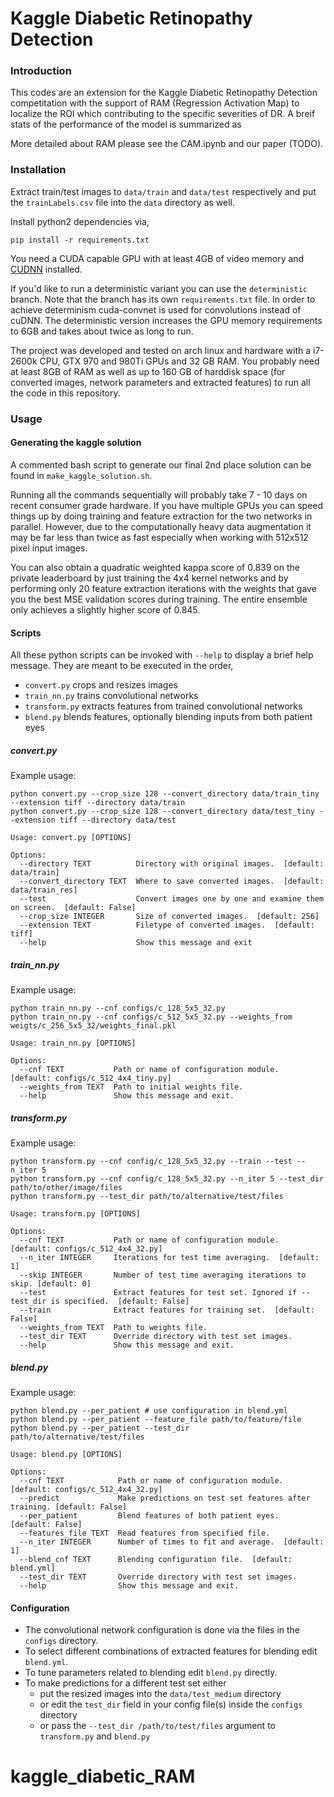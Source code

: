 # Kaggle Diabetic Retinopathy Detection
### Introduction
This codes are an extension for the Kaggle Diabetic Retinopathy Detection competitation with the support of RAM (Regression Activation Map) to localize the ROI which contributing to the specific severities of DR. A breif stats of the performance of the model is summarized as 

More detailed about RAM please see the CAM.ipynb and our paper (TODO).

### Installation

Extract train/test images to `data/train` and `data/test` respectively and
put the `trainLabels.csv` file into the `data` directory as well.

Install python2 dependencies via,
```
pip install -r requirements.txt
```
You need a CUDA capable GPU with at least 4GB of video memory and
[CUDNN](https://developer.nvidia.com/cudnn) installed.

If you'd like to run a deterministic variant you can use the `deterministic`
branch. Note that the branch has its own `requirements.txt` file.
In order to achieve determinism cuda-convnet is used for convolutions instead
of cuDNN. The deterministic version increases the GPU memory requirements
to 6GB and takes about twice as long to run.

The project was developed and tested on arch linux and hardware with a i7-2600k CPU,
GTX 970 and 980Ti GPUs and 32 GB RAM. You probably need at least 8GB of RAM as
well as up to 160 GB of harddisk space (for converted images, network
parameters and extracted features) to run all the code in this repository.

### Usage
#### Generating the kaggle solution
A commented bash script to generate our final 2nd place solution can be found
in `make_kaggle_solution.sh`.

Running all the commands sequentially will probably take 7 - 10 days on recent
consumer grade hardware. If you have multiple GPUs you can speed things up
by doing training and feature extraction for the two networks in parallel.
However, due to the computationally heavy data augmentation it may be far less than
twice as fast especially when working with 512x512 pixel input images.

You can also obtain a quadratic weighted kappa score of 0.839 on the private
leaderboard by just training the 4x4 kernel networks and by performing only 20
feature extraction iterations with the weights that gave you the best MSE
validation scores during training. The entire ensemble only achieves a
slightly higher score of 0.845.

#### Scripts
All these python scripts can be invoked with `--help` to display a brief help
message. They are meant to be executed in the order,

- `convert.py` crops and resizes images
- `train_nn.py` trains convolutional networks
- `transform.py` extracts features from trained convolutional networks
- `blend.py` blends features, optionally blending inputs from both patient eyes

##### convert.py
Example usage:
```
python convert.py --crop_size 128 --convert_directory data/train_tiny --extension tiff --directory data/train
python convert.py --crop_size 128 --convert_directory data/test_tiny --extension tiff --directory data/test
```
```
Usage: convert.py [OPTIONS]

Options:
  --directory TEXT          Directory with original images.  [default: data/train]
  --convert_directory TEXT  Where to save converted images.  [default: data/train_res]
  --test                    Convert images one by one and examine them on screen.  [default: False]
  --crop_size INTEGER       Size of converted images.  [default: 256]
  --extension TEXT          Filetype of converted images.  [default: tiff]
  --help                    Show this message and exit
```
##### train_nn.py
Example usage:
```
python train_nn.py --cnf configs/c_128_5x5_32.py
python train_nn.py --cnf configs/c_512_5x5_32.py --weights_from weigts/c_256_5x5_32/weights_final.pkl
```
```
Usage: train_nn.py [OPTIONS]

Options:
  --cnf TEXT           Path or name of configuration module.  [default: configs/c_512_4x4_tiny.py]
  --weights_from TEXT  Path to initial weights file.
  --help               Show this message and exit.
```

##### transform.py
Example usage:
```
python transform.py --cnf config/c_128_5x5_32.py --train --test --n_iter 5
python transform.py --cnf config/c_128_5x5_32.py --n_iter 5 --test_dir path/to/other/image/files
python transform.py --test_dir path/to/alternative/test/files
```
```
Usage: transform.py [OPTIONS]

Options:
  --cnf TEXT           Path or name of configuration module.  [default: configs/c_512_4x4_32.py]
  --n_iter INTEGER     Iterations for test time averaging.  [default: 1]
  --skip INTEGER       Number of test time averaging iterations to skip. [default: 0]
  --test               Extract features for test set. Ignored if --test_dir is specified.  [default: False]
  --train              Extract features for training set.  [default: False]
  --weights_from TEXT  Path to weights file.
  --test_dir TEXT      Override directory with test set images.
  --help               Show this message and exit.
```
##### blend.py
Example usage:
```
python blend.py --per_patient # use configuration in blend.yml
python blend.py --per_patient --feature_file path/to/feature/file
python blend.py --per_patient --test_dir path/to/alternative/test/files

```
```
Usage: blend.py [OPTIONS]

Options:
  --cnf TEXT            Path or name of configuration module.  [default: configs/c_512_4x4_32.py]
  --predict             Make predictions on test set features after training. [default: False]
  --per_patient         Blend features of both patient eyes.  [default: False]
  --features_file TEXT  Read features from specified file.
  --n_iter INTEGER      Number of times to fit and average.  [default: 1]
  --blend_cnf TEXT      Blending configuration file.  [default: blend.yml]
  --test_dir TEXT       Override directory with test set images.
  --help                Show this message and exit.
```

#### Configuration

- The convolutional network configuration is done via the files in the `configs` directory.
- To select different combinations of extracted features for blending edit  `blend.yml`.
- To tune parameters related to blending edit `blend.py` directly.
- To make predictions for a different test set either
  + put the resized images into the `data/test_medium` directory
  + or edit the `test_dir` field in your config file(s) inside the `configs` directory
  + or pass the `--test_dir /path/to/test/files` argument to `transform.py` and `blend.py`

# kaggle_diabetic_RAM
